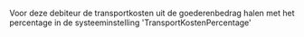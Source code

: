 Voor deze debiteur de transportkosten uit de goederenbedrag halen met het percentage in de systeeminstelling 'TransportKostenPercentage'
